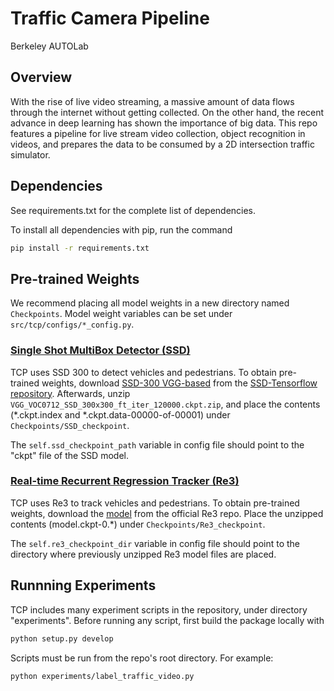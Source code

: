 # Traffic Camera Pipeline
Berkeley AUTOLab

## Overview
With the rise of live video streaming, a massive amount of data flows through the internet without getting collected. On the other hand, the recent advance in deep learning has shown the importance of big data. This repo features a pipeline for live stream video collection, object recognition in videos, and prepares the data to be consumed by a 2D intersection traffic simulator.

## Dependencies
See requirements.txt for the complete list of dependencies.

To install all dependencies with pip, run the command
```bash
pip install -r requirements.txt
```

## Pre-trained Weights
We recommend placing all model weights in a new directory named `Checkpoints`. Model weight variables can be set under `src/tcp/configs/*_config.py`.

### [Single Shot MultiBox Detector (SSD)](https://github.com/balancap/SSD-Tensorflow)

TCP uses SSD 300 to detect vehicles and pedestrians. To obtain pre-trained weights, download [SSD-300 VGG-based](https://drive.google.com/file/d/0B0qPCUZ-3YwWUXh4UHJrd1RDM3c/view?usp=sharing) from the [SSD-Tensorflow repository](https://github.com/balancap/SSD-Tensorflow#evaluation-on-pascal-voc-2007). Afterwards, unzip `VGG_VOC0712_SSD_300x300_ft_iter_120000.ckpt.zip`, and place the contents (\*.ckpt.index and \*.ckpt.data-00000-of-00001) under `Checkpoints/SSD_checkpoint`.

The `self.ssd_checkpoint_path` variable in config file should point to the "ckpt" file of the SSD model.

### [Real-time Recurrent Regression Tracker (Re3)](https://gitlab.com/danielgordon10/re3-tensorflow)

TCP uses Re3 to track vehicles and pedestrians. To obtain pre-trained weights, download the [model](https://gitlab.com/danielgordon10/re3-tensorflow#model) from the official Re3 repo. Place the unzipped contents (model.ckpt-0.\*) under `Checkpoints/Re3_checkpoint`.

The `self.re3_checkpoint_dir` variable in config file should point to the directory where previously unzipped Re3 model files are placed.

## Runnning Experiments
TCP includes many experiment scripts in the repository, under directory "experiments".
Before running any script, first build the package locally with

```bash
python setup.py develop
```

Scripts must be run from the repo's root directory. For example:

```bash
python experiments/label_traffic_video.py
```
